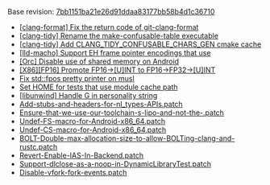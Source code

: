 Base revision: [7bb1151ba21e26d91ddaa83177bb58b4d1c36710](https://github.com/llvm/llvm-project/commits/7bb1151ba21e26d91ddaa83177bb58b4d1c36710)

- [[clang-format] Fix the return code of git-clang-format](https://android.googlesource.com/toolchain/llvm_android/+/481eaf98205d077d8377e2e77336d19ba5b6b328/patches/cherry/f9a2f6b6aecf0dd2b484d99458c99f799caee584.patch)
- [[clang-tidy] Rename the make-confusable-table executable](https://android.googlesource.com/toolchain/llvm_android/+/481eaf98205d077d8377e2e77336d19ba5b6b328/patches/cherry/18b4a8bcf3553174f770f09528c9bd01c8cebfe7.patch)
- [[clang-tidy] Add CLANG_TIDY_CONFUSABLE_CHARS_GEN cmake cache](https://android.googlesource.com/toolchain/llvm_android/+/481eaf98205d077d8377e2e77336d19ba5b6b328/patches/cherry/dc95d0c525636aed53a3b38258efa2dff4c83edf.patch)
- [[lld-macho] Support EH frame pointer encodings that use](https://android.googlesource.com/toolchain/llvm_android/+/481eaf98205d077d8377e2e77336d19ba5b6b328/patches/cherry/6c9f6812523a706c11a12e6cb4119b0cf67bbb21.patch)
- [[Orc] Disable use of shared memory on Android](https://android.googlesource.com/toolchain/llvm_android/+/481eaf98205d077d8377e2e77336d19ba5b6b328/patches/cherry/ac3cb4ecd0c6ed03c135945d27bbe197d80cba4e.patch)
- [[X86][FP16] Promote FP16->[U]INT to FP16->FP32->[U]INT](https://android.googlesource.com/toolchain/llvm_android/+/481eaf98205d077d8377e2e77336d19ba5b6b328/patches/cherry/8b69549dc5c5fa0f5f8632cde1c740bb2c7d8957.patch)
- [Fix std::fpos pretty printer on musl](https://android.googlesource.com/toolchain/llvm_android/+/481eaf98205d077d8377e2e77336d19ba5b6b328/patches/cherry/13c6828bedeb815ee7748f82ca36073dbd55a9db.patch)
- [Set HOME for tests that use module cache path](https://android.googlesource.com/toolchain/llvm_android/+/481eaf98205d077d8377e2e77336d19ba5b6b328/patches/cherry/7fe475756b26080fe0bb02e8e317662ccc9a01f1.patch)
- [[libunwind] Handle G in personality string](https://android.googlesource.com/toolchain/llvm_android/+/481eaf98205d077d8377e2e77336d19ba5b6b328/patches/cherry/a3153381af48b2e704750255a704748a13c4c4de.patch)
- [Add-stubs-and-headers-for-nl_types-APIs.patch](https://android.googlesource.com/toolchain/llvm_android/+/481eaf98205d077d8377e2e77336d19ba5b6b328/patches/Add-stubs-and-headers-for-nl_types-APIs.patch)
- [Ensure-that-we-use-our-toolchain-s-lipo-and-not-the-.patch](https://android.googlesource.com/toolchain/llvm_android/+/481eaf98205d077d8377e2e77336d19ba5b6b328/patches/Ensure-that-we-use-our-toolchain-s-lipo-and-not-the-.patch)
- [Undef-FS-macro-for-Android-x86_64.patch](https://android.googlesource.com/toolchain/llvm_android/+/481eaf98205d077d8377e2e77336d19ba5b6b328/patches/Undef-FS-macro-for-Android-x86_64.patch)
- [Undef-CS-macro-for-Android-x86_64.patch](https://android.googlesource.com/toolchain/llvm_android/+/481eaf98205d077d8377e2e77336d19ba5b6b328/patches/Undef-CS-macro-for-Android-x86_64.patch)
- [BOLT-Double-max-allocation-size-to-allow-BOLTing-clang-and-rustc.patch](https://android.googlesource.com/toolchain/llvm_android/+/481eaf98205d077d8377e2e77336d19ba5b6b328/patches/BOLT-Double-max-allocation-size-to-allow-BOLTing-clang-and-rustc.patch)
- [Revert-Enable-IAS-In-Backend.patch](https://android.googlesource.com/toolchain/llvm_android/+/481eaf98205d077d8377e2e77336d19ba5b6b328/patches/Revert-Enable-IAS-In-Backend.patch)
- [Support-dlclose-as-a-noop-in-DynamicLibraryTest.patch](https://android.googlesource.com/toolchain/llvm_android/+/481eaf98205d077d8377e2e77336d19ba5b6b328/patches/Support-dlclose-as-a-noop-in-DynamicLibraryTest.patch)
- [Disable-vfork-fork-events.patch](https://android.googlesource.com/toolchain/llvm_android/+/481eaf98205d077d8377e2e77336d19ba5b6b328/patches/Disable-vfork-fork-events.patch)